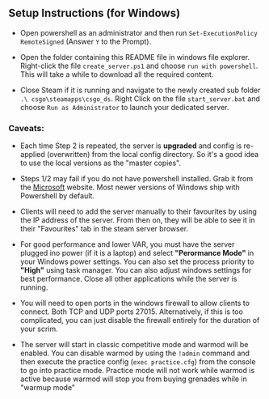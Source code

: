 ## Setup Instructions (for Windows)


- Open powershell as an administrator and then run `Set-ExecutionPolicy RemoteSigned` (Answer `Y` to the Prompt).

- Open the folder containing this README file in windows file explorer. Right-click the file `create_server.ps1` and choose `run with powershell`. This will take a while to download all the required content.

- Close Steam if it is running and navigate to the newly created sub folder `.\
csgo\steamapps\csgo_ds`. Right Click on the file `start_server.bat` and choose `Run as Administrator` to launch your dedicated server.

### Caveats:

- Each time Step 2 is repeated, the server is **upgraded** and config is re-applied (overwritten) from the local config directory. So it's a good idea to use the local versions as the "master copies".

- Steps 1/2 may fail if you do not have powershell installed. Grab it from the [Microsoft](https://docs.microsoft.com/en-us/powershell/?view=powershell-6) website. Most newer versions of Windows ship with Powershell by default.

- Clients will need to add the server manually to their favourites by using the IP address of the server. From then on, they will be able to see it in their "Favourites" tab in the steam server browser.

- For good performance and lower VAR, you must have the server plugged ino power (if it is a laptop) and select **"Perormance Mode"** in your Windows power settings. You can also set the process priority to **"High"** using task manager. You can also adjust windows settings for best performance. Close all other applications while the server is running.

- You will need to open ports in the windows firewall to allow clients to connect. Both TCP and UDP ports 27015. Alternatively, if this is too complicated, you can just disable the firewall entirely for the duration of your scrim.

- The server will start in classic competitive mode and warmod will be enabled. You can disable warmod by using the `!admin` command and then execute the practice config (`exec practice.cfg`) from the console to go into practice mode. Practice mode will not work while warmod is active because warmod will stop you from buying grenades while in "warmup mode"


